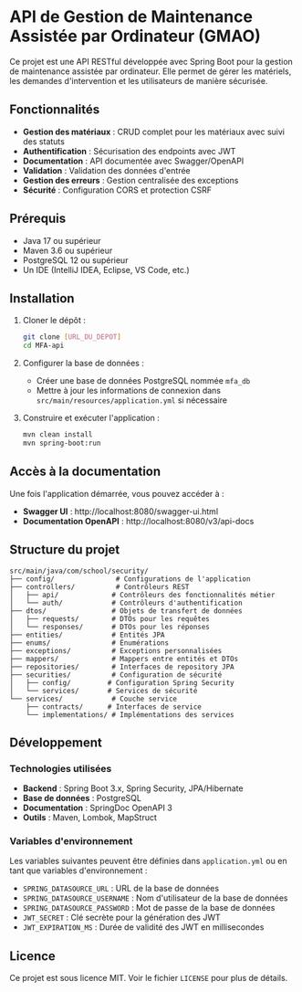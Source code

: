 # API de Gestion de Maintenance Assistée par Ordinateur (GMAO)

Ce projet est une API RESTful développée avec Spring Boot pour la gestion de maintenance assistée par ordinateur. Elle permet de gérer les matériels, les demandes d'intervention et les utilisateurs de manière sécurisée.

## Fonctionnalités

- **Gestion des matériaux** : CRUD complet pour les matériaux avec suivi des statuts
- **Authentification** : Sécurisation des endpoints avec JWT
- **Documentation** : API documentée avec Swagger/OpenAPI
- **Validation** : Validation des données d'entrée
- **Gestion des erreurs** : Gestion centralisée des exceptions
- **Sécurité** : Configuration CORS et protection CSRF

## Prérequis

- Java 17 ou supérieur
- Maven 3.6 ou supérieur
- PostgreSQL 12 ou supérieur
- Un IDE (IntelliJ IDEA, Eclipse, VS Code, etc.)

## Installation

1. Cloner le dépôt :
   ```bash
   git clone [URL_DU_DEPOT]
   cd MFA-api
   ```

2. Configurer la base de données :
   - Créer une base de données PostgreSQL nommée `mfa_db`
   - Mettre à jour les informations de connexion dans `src/main/resources/application.yml` si nécessaire

3. Construire et exécuter l'application :
   ```bash
   mvn clean install
   mvn spring-boot:run
   ```

## Accès à la documentation

Une fois l'application démarrée, vous pouvez accéder à :

- **Swagger UI** : http://localhost:8080/swagger-ui.html
- **Documentation OpenAPI** : http://localhost:8080/v3/api-docs

## Structure du projet

```
src/main/java/com/school/security/
├── config/               # Configurations de l'application
├── controllers/          # Contrôleurs REST
│   ├── api/             # Contrôleurs des fonctionnalités métier
│   └── auth/            # Contrôleurs d'authentification
├── dtos/                # Objets de transfert de données
│   ├── requests/        # DTOs pour les requêtes
│   └── responses/       # DTOs pour les réponses
├── entities/            # Entités JPA
├── enums/               # Énumérations
├── exceptions/          # Exceptions personnalisées
├── mappers/             # Mappers entre entités et DTOs
├── repositories/        # Interfaces de repository JPA
├── securities/          # Configuration de sécurité
│   ├── config/         # Configuration Spring Security
│   └── services/       # Services de sécurité
└── services/            # Couche service
    ├── contracts/      # Interfaces de service
    └── implementations/ # Implémentations des services
```

## Développement

### Technologies utilisées

- **Backend** : Spring Boot 3.x, Spring Security, JPA/Hibernate
- **Base de données** : PostgreSQL
- **Documentation** : SpringDoc OpenAPI 3
- **Outils** : Maven, Lombok, MapStruct

### Variables d'environnement

Les variables suivantes peuvent être définies dans `application.yml` ou en tant que variables d'environnement :

- `SPRING_DATASOURCE_URL` : URL de la base de données
- `SPRING_DATASOURCE_USERNAME` : Nom d'utilisateur de la base de données
- `SPRING_DATASOURCE_PASSWORD` : Mot de passe de la base de données
- `JWT_SECRET` : Clé secrète pour la génération des JWT
- `JWT_EXPIRATION_MS` : Durée de validité des JWT en millisecondes

## Licence

Ce projet est sous licence MIT. Voir le fichier `LICENSE` pour plus de détails.
